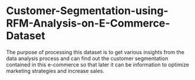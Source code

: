 # Customer-Segmentation-using-RFM-Analysis-on-E-Commerce-Dataset
The purpose of processing this dataset is to get various insights from the data analysis process and can find out the customer segmentation contained in this e-commerce so that later it can be information to optimize marketing strategies and increase sales.
